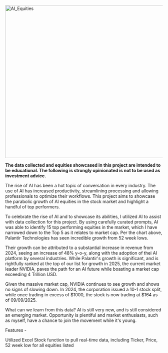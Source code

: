 <img width="1082" height="487" alt="AI_Equities" src="https://github.com/user-attachments/assets/956395b9-68eb-4bac-92fa-5ed3644457b1" />

**The data collected and equities showcased in this project are intended to be educational. The following is strongly opinionated is not to be used as investment advice.**

The rise of AI has been a hot topic of conversation in every industry. The use of AI has increased productivity, streamlining processing and allowing professionals to optimize their workflows. This project aims to showcase the parabolic growth of AI equities in the stock market and highlight a handful of top performers. 

To celebrate the rise of AI and to showcase its abilities, I utilized AI to assist with data collection for this project. By using carefully curated prompts, AI was able to identify 15 top performing equities in the market, which I have narrowed down to the Top 5 as it relates to market cap. Per the chart above, Palantir Technologies has seen incredible growth from 52 week lows. 

Their growth can be attributed to a substantial increase in revenue from 2024, seeing an increase of 48% y-o-y, along with the adoption of thei AI platform by several industries. While Palantir's growth is significant, and is rightfully ranked at the top of our list for growth in 2025, the current market leader NVIDIA, paves the path for an AI future while boasting a market cap exceeding 4 Trillion USD. 

Given the massive market cap, NVIDIA continues to see growth and shows no signs of slowing down. In 2024, the corporation issued a 10-1 stock split, while once trading in excess of $1000, the stock is now trading at $164 as of 09/09/2025. 

What can we learn from this data? AI is still very new, and is still considered an emerging market. Opportunity is plentiful and market enthusiasts, such as myself, have a chance to join the movement while it's young.

Features -

Utilized Excel Stock function to pull real-time data, including Ticker, Price, 52 week low for all equities listed
